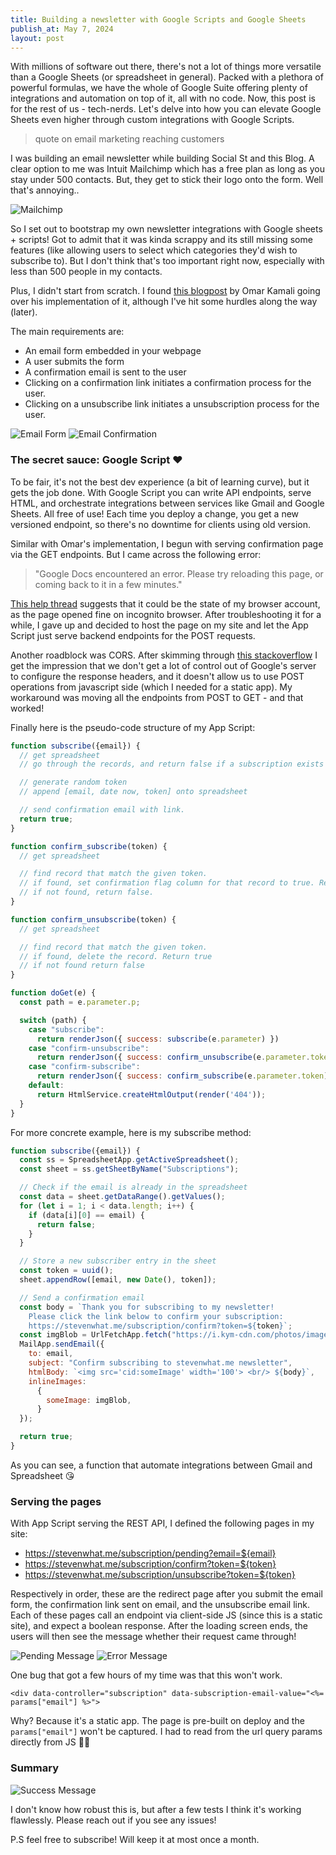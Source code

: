 ```yaml
---
title: Building a newsletter with Google Scripts and Google Sheets
publish_at: May 7, 2024
layout: post
---
```


With millions of software out there, there's not a lot of things more versatile than a Google Sheets (or spreadsheet in general). Packed with a plethora of powerful formulas, we have the whole of Google Suite offering plenty of integrations and automation on top of it, all with no code. Now, this post is for the rest of us - tech-nerds. Let's delve into how you can elevate Google Sheets even higher through custom integrations with Google Scripts.

> quote on email marketing reaching customers

I was building an email newsletter while building Social St and this Blog. A clear option to me was Intuit Mailchimp which has a free plan as long as you stay under 500 contacts. But, they get to stick their logo onto the form. Well that's annoying..

![Mailchimp](create-a-newsletter-with-google-script/mailchimp.png "=400x400")

So I set out to bootstrap my own newsletter integrations with Google sheets + scripts! Got to admit that it was kinda scrappy and its still missing some features (like allowing users to select which categories they'd wish to subscribe to). But I don't think that's too important right now, especially with less than 500 people in my contacts.

Plus, I didn't start from scratch. I found [this blogpost](https://omarkama.li/blog/a-newsletter-using-gmail-google-sheets) by Omar Kamali going over his implementation of it, although I've hit some hurdles along the way (later).

The main requirements are:

- An email form embedded in your webpage
- A user submits the form
- A confirmation email is sent to the user
- Clicking on a confirmation link initiates a confirmation process for the user.
- Clicking on a unsubscribe link initiates a unsubscription process for the user.

![Email Form](create-a-newsletter-with-google-script/email_form.png "=400x400")
![Email Confirmation](create-a-newsletter-with-google-script/confirm_email.png "=400x400")

### The secret sauce: Google Script ❤️

To be fair, it's not the best dev experience (a bit of learning curve), but it gets the job done. With Google Script you can write API endpoints, serve HTML, and orchestrate integrations between services like Gmail and Google Sheets. All free of use! Each time you deploy a change, you get a new versioned endpoint, so there's no downtime for clients using old version.

Similar with Omar's implementation, I begun with serving confirmation page via the GET endpoints. But I came across the following error:

> "Google Docs encountered an error. Please try reloading this page, or coming back to it in a few minutes."

[This help thread](https://support.google.com/docs/thread/151882114/can-t-load-apps-script-editor-from-google-sheets-google-docs-encountered-an-error?hl=en) suggests that it could be the state of my browser account, as the page opened fine on incognito browser. After troubleshooting it for a while, I gave up and decided to host the page on my site and let the App Script just serve backend endpoints for the POST requests.

Another roadblock was CORS. After skimming through [this stackoverflow](https://stackoverflow.com/questions/53433938/how-do-i-allow-a-cors-requests-in-my-google-script) I get the impression that we don't get a lot of control out of Google's server to configure the response headers, and it doesn't allow us to use POST operations from javascript side (which I needed for a static app). My workaround was moving all the endpoints from POST to GET - and that worked!

Finally here is the pseudo-code structure of my App Script:

```javascript
function subscribe({email}) {
  // get spreadsheet
  // go through the records, and return false if a subscription exists for that email.

  // generate random token
  // append [email, date now, token] onto spreadsheet

  // send confirmation email with link.
  return true;
}

function confirm_subscribe(token) {
  // get spreadsheet

  // find record that match the given token.
  // if found, set confirmation flag column for that record to true. Return true
  // if not found, return false.
}

function confirm_unsubscribe(token) {
  // get spreadsheet

  // find record that match the given token.
  // if found, delete the record. Return true
  // if not found return false
}

function doGet(e) {
  const path = e.parameter.p;

  switch (path) {
    case "subscribe":
      return renderJson({ success: subscribe(e.parameter) })
    case "confirm-unsubscribe":
      return renderJson({ success: confirm_unsubscribe(e.parameter.token) })
    case "confirm-subscribe":
      return renderJson({ success: confirm_subscribe(e.parameter.token) })
    default:
      return HtmlService.createHtmlOutput(render('404'));
  }
}
```

For more concrete example, here is my subscribe method:

```javascript
function subscribe({email}) {
  const ss = SpreadsheetApp.getActiveSpreadsheet();
  const sheet = ss.getSheetByName("Subscriptions");

  // Check if the email is already in the spreadsheet
  const data = sheet.getDataRange().getValues();
  for (let i = 1; i < data.length; i++) {
    if (data[i][0] == email) {
      return false;
    }
  }

  // Store a new subscriber entry in the sheet
  const token = uuid();
  sheet.appendRow([email, new Date(), token]);

  // Send a confirmation email
  const body = `Thank you for subscribing to my newsletter!
    Please click the link below to confirm your subscription:
    https://stevenwhat.me/subscription/confirm?token=${token}`;
  const imgBlob = UrlFetchApp.fetch("https://i.kym-cdn.com/photos/images/original/001/676/002/f4a.jpg").getBlob().setName("hi_gif");
  MailApp.sendEmail({
    to: email,
    subject: "Confirm subscribing to stevenwhat.me newsletter",
    htmlBody: `<img src='cid:someImage' width='100'> <br/> ${body}`,
    inlineImages:
      {
        someImage: imgBlob,
      }
  });

  return true;
}
```

As you can see, a function that automate integrations between Gmail and Spreadsheet 😘

### Serving the pages

With App Script serving the REST API, I defined the following pages in my site:

- https://stevenwhat.me/subscription/pending?email=${email}
- https://stevenwhat.me/subscription/confirm?token=${token}
- https://stevenwhat.me/subscription/unsubscribe?token=${token}

Respectively in order, these are the redirect page after you submit the email form, the confirmation link sent on email, and the unsubscribe email link. Each of these pages call an endpoint via client-side JS (since this is a static site), and expect a boolean response. After the loading screen ends, the users will then see the message whether their request came through!

![Pending Message](create-a-newsletter-with-google-script/pending_success.png "=400x400")
![Error Message](create-a-newsletter-with-google-script/confirm_error.png "=400x400")

One bug that got a few hours of my time was that this won't work.

```erb
<div data-controller="subscription" data-subscription-email-value="<%= params["email"] %>">
```

Why? Because it's a static app. The page is pre-built on deploy and the `params["email"]` won't be captured. I had to read from the url query params directly from JS 🤦‍♂️

### Summary

![Success Message](create-a-newsletter-with-google-script/confirm_success.png "=400x400")

I don't know how robust this is, but after a few tests I think it's working flawlessly. Please reach out if you see any issues!

P.S feel free to subscribe! Will keep it at most once a month.
